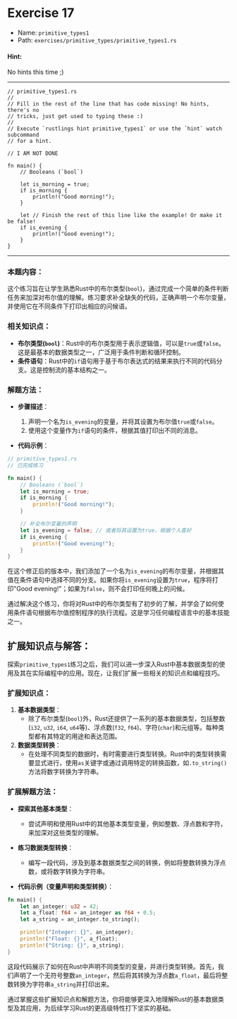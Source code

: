 # Exercise 17

- Name: ```primitive_types1```
- Path: ```exercises/primitive_types/primitive_types1.rs```
#### Hint: 

No hints this time ;)


---



```rust,editable
// primitive_types1.rs
//
// Fill in the rest of the line that has code missing! No hints, there's no
// tricks, just get used to typing these :)
//
// Execute `rustlings hint primitive_types1` or use the `hint` watch subcommand
// for a hint.

// I AM NOT DONE

fn main() {
    // Booleans (`bool`)

    let is_morning = true;
    if is_morning {
        println!("Good morning!");
    }

    let // Finish the rest of this line like the example! Or make it be false!
    if is_evening {
        println!("Good evening!");
    }
}

```

---

### 本题内容：

这个练习旨在让学生熟悉Rust中的布尔类型(`bool`)，通过完成一个简单的条件判断任务来加深对布尔值的理解。练习要求补全缺失的代码，正确声明一个布尔变量，并使用它在不同条件下打印出相应的问候语。

### 相关知识点：

- **布尔类型(`bool`)**：Rust中的布尔类型用于表示逻辑值，可以是`true`或`false`。这是最基本的数据类型之一，广泛用于条件判断和循环控制。
- **条件语句**：Rust中的`if`语句用于基于布尔表达式的结果来执行不同的代码分支。这是控制流的基本结构之一。

### 解题方法：

- **步骤描述**：
  1. 声明一个名为`is_evening`的变量，并将其设置为布尔值`true`或`false`。
  2. 使用这个变量作为`if`语句的条件，根据其值打印出不同的消息。

- **代码示例**：
    

```rust
// primitive_types1.rs
// 已完成练习

fn main() {
    // Booleans (`bool`)
    let is_morning = true;
    if is_morning {
        println!("Good morning!");
    }

    // 补全布尔变量的声明
    let is_evening = false; // 或者将其设置为true，根据个人喜好
    if is_evening {
        println!("Good evening!");
    }
}
```
在这个修正后的版本中，我们添加了一个名为`is_evening`的布尔变量，并根据其值在条件语句中选择不同的分支。如果你将`is_evening`设置为`true`，程序将打印"Good evening!"；如果为`false`，则不会打印任何晚上的问候。

通过解决这个练习，你将对Rust中的布尔类型有了初步的了解，并学会了如何使用条件语句根据布尔值控制程序的执行流程。这是学习任何编程语言中的基本技能之一。

## 扩展知识点与解答：

探索`primitive_types1`练习之后，我们可以进一步深入Rust中基本数据类型的使用及其在实际编程中的应用。现在，让我们扩展一些相关的知识点和编程技巧。

### 扩展知识点：

1. **基本数据类型**：
   - 除了布尔类型(`bool`)外，Rust还提供了一系列的基本数据类型，包括整数(`i32`, `u32`, `i64`, `u64`等)、浮点数(`f32`, `f64`)、字符(`char`)和元组等。每种类型都有其特定的用途和表达范围。
3. **数据类型转换**：
   - 在处理不同类型的数据时，有时需要进行类型转换。Rust中的类型转换需要显式进行，使用`as`关键字或通过调用特定的转换函数，如`.to_string()`方法将数字转换为字符串。

### 扩展解题方法：

- **探索其他基本类型**：
  - 尝试声明和使用Rust中的其他基本类型变量，例如整数、浮点数和字符，来加深对这些类型的理解。

- **练习数据类型转换**：
  - 编写一段代码，涉及到基本数据类型之间的转换，例如将整数转换为浮点数，或将数字转换为字符串。

- **代码示例（变量声明和类型转换）**：
    

```rust
fn main() {
    let an_integer: u32 = 42;
    let a_float: f64 = an_integer as f64 + 0.5;
    let a_string = an_integer.to_string();

    println!("Integer: {}", an_integer);
    println!("Float: {}", a_float);
    println!("String: {}", a_string);
}
```
这段代码展示了如何在Rust中声明不同类型的变量，并进行类型转换。首先，我们声明了一个无符号整数`an_integer`，然后将其转换为浮点数`a_float`，最后将整数转换为字符串`a_string`并打印出来。

通过掌握这些扩展知识点和解题方法，你将能够更深入地理解Rust的基本数据类型及其应用，为后续学习Rust的更高级特性打下坚实的基础。
